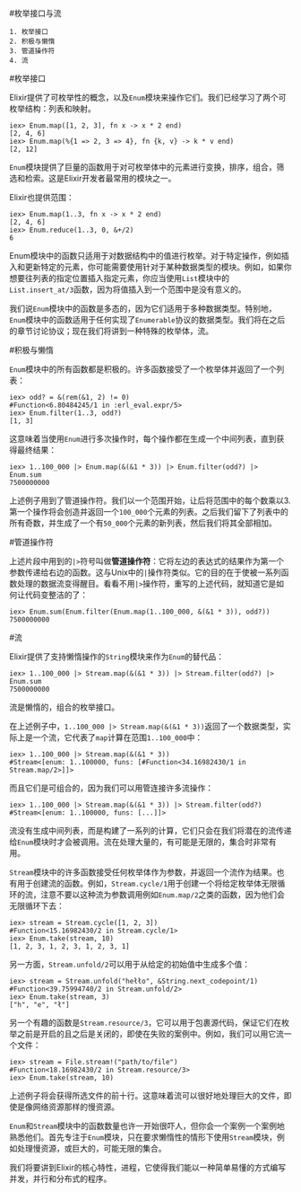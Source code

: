 #枚举接口与流

    1. 枚举接口
    2. 积极与懒惰
    3. 管道操作符
    4. 流

#枚举接口

Elixir提供了可枚举性的概念，以及`Enum`模块来操作它们。我们已经学习了两个可枚举结构：列表和映射。

```
iex> Enum.map([1, 2, 3], fn x -> x * 2 end)
[2, 4, 6]
iex> Enum.map(%{1 => 2, 3 => 4}, fn {k, v} -> k * v end)
[2, 12]
```

`Enum`模块提供了巨量的函数用于对可枚举体中的元素进行变换，排序，组合，筛选和检索。这是Elixir开发者最常用的模块之一。

Elixir也提供范围：

```
iex> Enum.map(1..3, fn x -> x * 2 end)
[2, 4, 6]
iex> Enum.reduce(1..3, 0, &+/2)
6
```

Enum模块中的函数只适用于对数据结构中的值进行枚举。对于特定操作，例如插入和更新特定的元素，你可能需要使用针对于某种数据类型的模块。例如，如果你想要往列表的指定位置插入指定元素，你应当使用`List`模块中的`List.insert_at/3`函数，因为将值插入到一个范围中是没有意义的。

我们说`Enum`模块中的函数是多态的，因为它们适用于多种数据类型。特别地，`Enum`模块中的函数适用于任何实现了`Enumerable`协议的数据类型。我们将在之后的章节讨论协议；现在我们将讲到一种特殊的枚举体，流。

#积极与懒惰

`Enum`模块中的所有函数都是积极的。许多函数接受了一个枚举体并返回了一个列表：

```
iex> odd? = &(rem(&1, 2) != 0)
#Function<6.80484245/1 in :erl_eval.expr/5>
iex> Enum.filter(1..3, odd?)
[1, 3]
```

这意味着当使用`Enum`进行多次操作时，每个操作都在生成一个中间列表，直到获得最终结果：

```
iex> 1..100_000 |> Enum.map(&(&1 * 3)) |> Enum.filter(odd?) |> Enum.sum
7500000000
```

上述例子用到了管道操作符。我们以一个范围开始，让后将范围中的每个数乘以3.第一个操作将会创造并返回一个`100_000`个元素的列表。之后我们留下了列表中的所有奇数，并生成了一个有`50_000`个元素的新列表，然后我们将其全部相加。

#管道操作符

上述片段中用到的`|>`符号叫做**管道操作符**：它将左边的表达式的结果作为第一个参数传递给右边的函数。这与Unix中的`|`操作符类似。它的目的在于使被一系列函数处理的数据流变得醒目。看看不用`|>`操作符，重写的上述代码，就知道它是如何让代码变整洁的了：

```
iex> Enum.sum(Enum.filter(Enum.map(1..100_000, &(&1 * 3)), odd?))
7500000000
```

#流

Elixir提供了支持懒惰操作的`String`模块来作为`Enum`的替代品：

```
iex> 1..100_000 |> Stream.map(&(&1 * 3)) |> Stream.filter(odd?) |> Enum.sum
7500000000
```

流是懒惰的，组合的枚举接口。

在上述例子中，`1..100_000 |> Stream.map(&(&1 * 3))`返回了一个数据类型，实际上是一个流，它代表了`map`计算在范围`1..100_000`中：

```
iex> 1..100_000 |> Stream.map(&(&1 * 3))
#Stream<[enum: 1..100000, funs: [#Function<34.16982430/1 in Stream.map/2>]]>
```

而且它们是可组合的，因为我们可以用管连接许多流操作：

```
iex> 1..100_000 |> Stream.map(&(&1 * 3)) |> Stream.filter(odd?)
#Stream<[enum: 1..100000, funs: [...]]>
```

流没有生成中间列表，而是构建了一系列的计算，它们只会在我们将潜在的流传递给`Enum`模块时才会被调用。流在处理大量的，有可能是无限的，集合时非常有用。

`Stream`模块中的许多函数接受任何枚举体作为参数，并返回一个流作为结果。也有用于创建流的函数。例如，`Stream.cycle/1`用于创建一个将给定枚举体无限循环的流，注意不要以这种流为参数调用例如`Enum.map/2`之类的函数，因为他们会无限循环下去：

```
iex> stream = Stream.cycle([1, 2, 3])
#Function<15.16982430/2 in Stream.cycle/1>
iex> Enum.take(stream, 10)
[1, 2, 3, 1, 2, 3, 1, 2, 3, 1]
```

另一方面，`Stream.unfold/2`可以用于从给定的初始值中生成多个值：

```
iex> stream = Stream.unfold("hełło", &String.next_codepoint/1)
#Function<39.75994740/2 in Stream.unfold/2>
iex> Enum.take(stream, 3)
["h", "e", "ł"]
```

另一个有趣的函数是`Stream.resource/3`，它可以用于包裹源代码，保证它们在枚举之前是开启的且之后是关闭的，即使在失败的案例中。例如，我们可以用它流一个文件：

```
iex> stream = File.stream!("path/to/file")
#Function<18.16982430/2 in Stream.resource/3>
iex> Enum.take(stream, 10)
```

上述例子将会获得所选文件的前十行。这意味着流可以很好地处理巨大的文件，即使是像网络资源那样的慢资源。

`Enum`和`Stream`模块中的函数数量也许一开始很吓人，但你会一个案例一个案例地熟悉他们。首先专注于`Enum`模块，只在要求懒惰性的情形下使用`Stream`模块，例如处理慢资源，或巨大的，可能无限的集合。

我们将要讲到Elixir的核心特性，进程，它使得我们能以一种简单易懂的方式编写并发，并行和分布式的程序。
